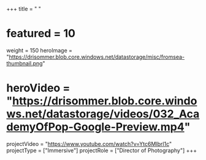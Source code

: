 +++
title = " "
# featured = 10
weight = 150
heroImage = "https://drisommer.blob.core.windows.net/datastorage/misc/fromsea-thumbnail.png"
# heroVideo = "https://drisommer.blob.core.windows.net/datastorage/videos/032_AcademyOfPop-Google-Preview.mp4"

projectVideo = "https://www.youtube.com/watch?v=Ytc6MIbrl1c"
projectType = ["Immersive"]
projectRole = ["Director of Photography"]
+++
